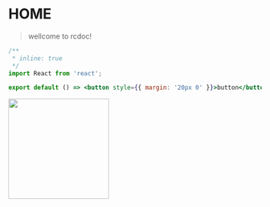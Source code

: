 # HOME

> wellcome to rcdoc!

```jsx
/**
 * inline: true
 */
import React from 'react';

export default () => <button style={{ margin: '20px 0' }}>button</button>;
```

<img src="https://cdn.jsdelivr.net/gh/3lang3/react-vant@main/public/home-music-card-1.jpg" style="width: 200px;" />
